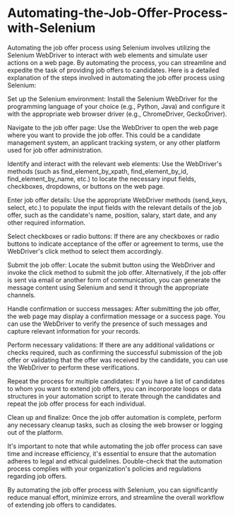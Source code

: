 # Automating-the-Job-Offer-Process-with-Selenium
Automating the job offer process using Selenium involves utilizing the Selenium WebDriver to interact with web elements and simulate user actions on a web page. By automating the process, you can streamline and expedite the task of providing job offers to candidates.
Here is a detailed explanation of the steps involved in automating the job offer process using Selenium:

Set up the Selenium environment: Install the Selenium WebDriver for the programming language of your choice (e.g., Python, Java) and configure it with the appropriate web browser driver (e.g., ChromeDriver, GeckoDriver).

Navigate to the job offer page: Use the WebDriver to open the web page where you want to provide the job offer. This could be a candidate management system, an applicant tracking system, or any other platform used for job offer administration.

Identify and interact with the relevant web elements: Use the WebDriver's methods (such as find_element_by_xpath, find_element_by_id, find_element_by_name, etc.) to locate the necessary input fields, checkboxes, dropdowns, or buttons on the web page.

Enter job offer details: Use the appropriate WebDriver methods (send_keys, select, etc.) to populate the input fields with the relevant details of the job offer, such as the candidate's name, position, salary, start date, and any other required information.

Select checkboxes or radio buttons: If there are any checkboxes or radio buttons to indicate acceptance of the offer or agreement to terms, use the WebDriver's click method to select them accordingly.

Submit the job offer: Locate the submit button using the WebDriver and invoke the click method to submit the job offer. Alternatively, if the job offer is sent via email or another form of communication, you can generate the message content using Selenium and send it through the appropriate channels.

Handle confirmation or success messages: After submitting the job offer, the web page may display a confirmation message or a success page. You can use the WebDriver to verify the presence of such messages and capture relevant information for your records.

Perform necessary validations: If there are any additional validations or checks required, such as confirming the successful submission of the job offer or validating that the offer was received by the candidate, you can use the WebDriver to perform these verifications.

Repeat the process for multiple candidates: If you have a list of candidates to whom you want to extend job offers, you can incorporate loops or data structures in your automation script to iterate through the candidates and repeat the job offer process for each individual.

Clean up and finalize: Once the job offer automation is complete, perform any necessary cleanup tasks, such as closing the web browser or logging out of the platform.

It's important to note that while automating the job offer process can save time and increase efficiency, it's essential to ensure that the automation adheres to legal and ethical guidelines. Double-check that the automation process complies with your organization's policies and regulations regarding job offers.

By automating the job offer process with Selenium, you can significantly reduce manual effort, minimize errors, and streamline the overall workflow of extending job offers to candidates.






